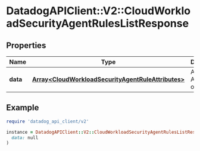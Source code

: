 # DatadogAPIClient::V2::CloudWorkloadSecurityAgentRulesListResponse

## Properties

| Name     | Type                                                                                                     | Description                    | Notes      |
| -------- | -------------------------------------------------------------------------------------------------------- | ------------------------------ | ---------- |
| **data** | [**Array&lt;CloudWorkloadSecurityAgentRuleAttributes&gt;**](CloudWorkloadSecurityAgentRuleAttributes.md) | A list of Agent rules objects. | [optional] |

## Example

```ruby
require 'datadog_api_client/v2'

instance = DatadogAPIClient::V2::CloudWorkloadSecurityAgentRulesListResponse.new(
  data: null
)
```
